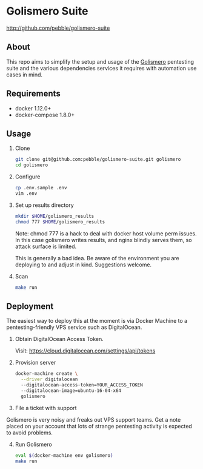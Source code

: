 # Golismero Suite #

<http://github.com/pebble/golismero-suite>

## About ##

This repo aims to simplify the setup and usage of the
[Golismero](http://www.golismero.com/) pentesting suite and the various
dependencies services it requires with automation use cases in mind.

## Requirements ##

  * docker 1.12.0+
  * docker-compose 1.8.0+

## Usage ##

1. Clone

    ```bash
    git clone git@github.com:pebble/golismero-suite.git golismero
    cd golismero
    ```

2. Configure

    ```bash
    cp .env.sample .env
    vim .env
    ```

3. Set up results directory

    ```bash
    mkdir $HOME/golismero_results
    chmod 777 $HOME/golismero_results
    ```

    Note: chmod 777 is a hack to deal with docker host volume perm issues.
    In this case golismero writes results, and nginx blindly serves them, so
    attack surface is limited.

    This is generally a bad idea. Be aware of the environment you are deploying
    to and adjust in kind. Suggestions welcome.

4. Scan

    ```bash
    make run
    ```

## Deployment ##

The easiest way to deploy this at the moment is via Docker Machine to a 
pentesting-friendly VPS service such as DigitalOcean.

1. Obtain DigitalOcean Access Token.

    Visit: https://cloud.digitalocean.com/settings/api/tokens

2. Provision server

    ```bash
    docker-machine create \
      --driver digitalocean
      --digitalocean-access-token=YOUR_ACCESS_TOKEN
      --digitalocean-image=ubuntu-16-04-x64
      golismero
    ```

3. File a ticket with support

  Golismero is very noisy and freaks out VPS support teams. Get a note placed
  on your account that lots of strange pentesting activity is expected to avoid
  problems.

4. Run Golismero

    ```bash
    eval $(docker-machine env golismero)
    make run
    ```
